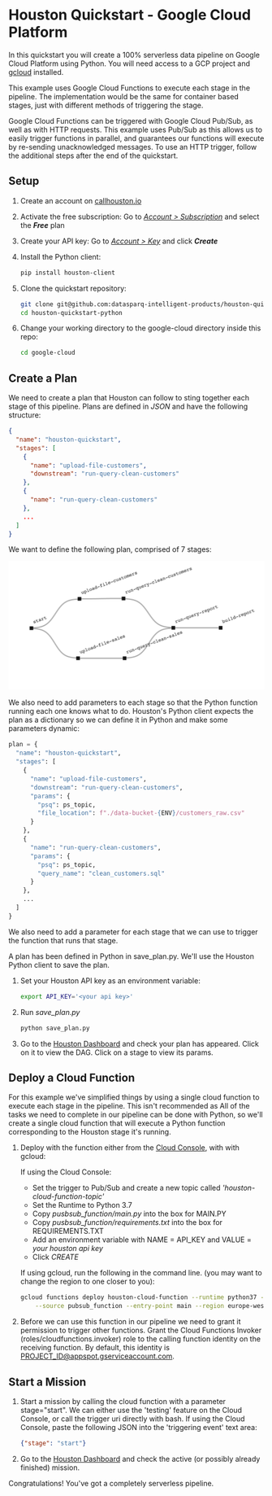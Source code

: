 
# Houston Quickstart - Google Cloud Platform

In this quickstart you will create a 100% serverless data pipeline on Google Cloud Platform using Python. You will need 
access to a GCP project and [gcloud](https://cloud.google.com/sdk/install) installed.

This example uses Google Cloud Functions to execute each stage in the pipeline. The implementation would be the same for 
container based stages, just with different methods of triggering the stage.

Google Cloud Functions can be triggered with Google Cloud Pub/Sub, as well as with HTTP requests. This example uses 
Pub/Sub as this allows us to easily trigger functions in parallel, and guarantees our functions will execute by 
re-sending unacknowledged messages. To use an HTTP trigger, follow the additional steps after the end of the quickstart.

## Setup

1. Create an account on [callhouston.io](http://callhouston.io)

2. Activate the free subscription: Go to [_Account > Subscription_](https://callhouston.io/account/subscription) and 
select the **_Free_** plan

3. Create your API key: Go to [_Account > Key_](https://callhouston.io/account/key) and click **_Create_** 

4. Install the Python client:
   ```bash
   pip install houston-client
   ```

5. Clone the quickstart repository:
   ```bash
   git clone git@github.com:datasparq-intelligent-products/houston-quickstart-python.git
   cd houston-quickstart-python
   ```

6. Change your working directory to the google-cloud directory inside this repo:
   ```bash
   cd google-cloud
   ```

## Create a Plan

We need to create a plan that Houston can follow to sting together each stage of this pipeline. Plans are defined in 
_JSON_ and have the following structure: 

```json
{
  "name": "houston-quickstart",
  "stages": [
    {
      "name": "upload-file-customers",
      "downstream": "run-query-clean-customers"
    },
    {
      "name": "run-query-clean-customers"
    },
    ...
  ]
}
```

We want to define the following plan, comprised of 7 stages:

![](./plan.png)


We also need to add parameters to each stage so that the Python function running each one knows what to do. Houston's 
Python client expects the plan as a dictionary so we can define it in Python and make some parameters dynamic:

```python
plan = {
  "name": "houston-quickstart",
  "stages": [
    {
      "name": "upload-file-customers",
      "downstream": "run-query-clean-customers",
      "params": {
        "psq": ps_topic,
        "file_location": f"./data-bucket-{ENV}/customers_raw.csv"
      }
    },
    {
      "name": "run-query-clean-customers",
      "params": {
        "psq": ps_topic,
        "query_name": "clean_customers.sql"
      }
    },
    ...
  ]
}
```

We also need to add a parameter for each stage that we can use to trigger the function that runs that stage.

A plan has been defined in Python in save_plan.py. We'll use the Houston Python client to save the plan.

1. Set your Houston API key as an environment variable:  
   ```bash
   export API_KEY='<your api key>'
   ```
    
2. Run _save_plan.py_
   ```bash
   python save_plan.py
   ```

3. Go to the [Houston Dashboard](https://callhouston.io/dashboard) and check your plan has appeared. Click on it to 
view the DAG. Click on a stage to view its params. 

## Deploy a Cloud Function

For this example we've simplified things by using a single cloud function to execute each stage in the pipeline. This isn't recommended as
All of the tasks we need to complete in our pipeline can be done with Python, so we'll create a single cloud function 
that will execute a Python function corresponding to the Houston stage it's running.

1. Deploy with the function either from the [Cloud Console](https://console.cloud.google.com/functions), with with gcloud:

   If using the Cloud Console:
     - Set the trigger to Pub/Sub and create a new topic called _'houston-cloud-function-topic'_ 
     - Set the Runtime to Python 3.7 
     - Copy _pusbsub_function/main.py_ into the box for MAIN.PY  
     - Copy _pusbsub_function/requirements.txt_ into the box for REQUIREMENTS.TXT
     - Add an environment variable with NAME = API_KEY and VALUE = _your houston api key_  
     - Click _CREATE_

   If using gcloud, run the following in the command line. (you may want to change the region to one closer to you):

   ```bash
   gcloud functions deploy houston-cloud-function --runtime python37 --trigger-topic houston-cloud-function-topic \
       --source pubsub_function --entry-point main --region europe-west1 --timeout 540 --set-env-vars API_KEY=$API_KEY
   ```

2. Before we can use this function in our pipeline we need to grant it permission to trigger other functions. Grant the Cloud Functions Invoker (roles/cloudfunctions.invoker) role to the calling function identity on the receiving function. By default, this identity is PROJECT_ID@appspot.gserviceaccount.com.

## Start a Mission

1. Start a mission by calling the cloud function with a parameter stage="start". We can either use the 'testing' feature on the Cloud Console, or call the trigger uri directly with bash. If using the Cloud Console, paste the following JSON into the 'triggering event' text area:
   ```json
   {"stage": "start"}
   ```

2. Go to the [Houston Dashboard](https://callhouston.io/dashboard) and check the active (or possibly already finished) 
mission.

Congratulations! You've got a completely serverless pipeline. 


